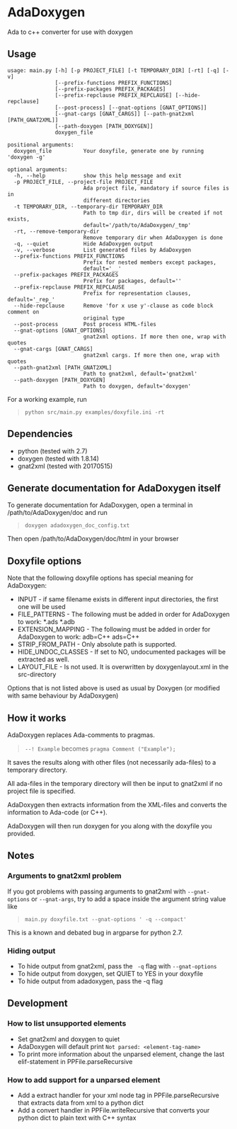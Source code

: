 # AdaDoxygen
Ada to c++ converter for use with doxygen

## Usage

```
usage: main.py [-h] [-p PROJECT_FILE] [-t TEMPORARY_DIR] [-rt] [-q] [-v]
               [--prefix-functions PREFIX_FUNCTIONS]
               [--prefix-packages PREFIX_PACKAGES]
               [--prefix-repclause PREFIX_REPCLAUSE] [--hide-repclause]
               [--post-process] [--gnat-options [GNAT_OPTIONS]]
               [--gnat-cargs [GNAT_CARGS]] [--path-gnat2xml [PATH_GNAT2XML]]
               [--path-doxygen [PATH_DOXYGEN]]
               doxygen_file

positional arguments:
  doxygen_file          Your doxyfile, generate one by running 'doxygen -g'

optional arguments:
  -h, --help            show this help message and exit
  -p PROJECT_FILE, --project-file PROJECT_FILE
                        Ada project file, mandatory if source files is in
                        different directories
  -t TEMPORARY_DIR, --temporary-dir TEMPORARY_DIR
                        Path to tmp dir, dirs will be created if not exists,
                        default='/path/to/AdaDoxygen/_tmp'
  -rt, --remove-temporary-dir
                        Remove temporary dir when AdaDoxygen is done
  -q, --quiet           Hide AdaDoxygen output
  -v, --verbose         List generated files by AdaDoxygen
  --prefix-functions PREFIX_FUNCTIONS
                        Prefix for nested members except packages,
                        default='__'
  --prefix-packages PREFIX_PACKAGES
                        Prefix for packages, default=''
  --prefix-repclause PREFIX_REPCLAUSE
                        Prefix for representation clauses, default='_rep_'
  --hide-repclause      Remove 'for x use y'-clause as code block comment on
                        original type
  --post-process        Post process HTML-files
  --gnat-options [GNAT_OPTIONS]
                        gnat2xml options. If more then one, wrap with quotes
  --gnat-cargs [GNAT_CARGS]
                        gnat2xml cargs. If more then one, wrap with quotes
  --path-gnat2xml [PATH_GNAT2XML]
                        Path to gnat2xml, default='gnat2xml'
  --path-doxygen [PATH_DOXYGEN]
                        Path to doxygen, default='doxygen'
```

For a working example, run
> ` python src/main.py examples/doxyfile.ini -rt `

## Dependencies
* python (tested with 2.7)
* doxygen (tested with 1.8.14)
* gnat2xml (tested with 20170515)

## Generate documentation for AdaDoxygen itself
To generate documentation for AdaDoxygen, open a terminal in /path/to/AdaDoxygen/doc and run

> `doxygen adadoxygen_doc_config.txt`

Then open /path/to/AdaDoxygen/doc/html in your browser

## Doxyfile options
Note that the following doxyfile options has 
special meaning for AdaDoxygen:

* INPUT - if same filename exists in different input directories, the first one will be used
* FILE_PATTERNS - The following must be added in order for AdaDoxygen to work: *.ads *.adb
* EXTENSION_MAPPING - The following must be added in order for AdaDoxygen to work: adb=C++ ads=C++
* STRIP_FROM_PATH - Only absolute path is supported.
* HIDE_UNDOC_CLASSES - If set to NO, undocumented packages will be extracted as well.
* LAYOUT_FILE - Is not used. It is overwritten by doxygenlayout.xml in the src-directory

Options that is not listed above is used as usual by Doxygen (or modified with same behaviour by AdaDoxygen)

## How it works
AdaDoxygen replaces Ada-comments to pragmas.
> `--! Example`
becomes
> `pragma Comment ("Example");`

It saves the results along with other files (not necessarily ada-files) to a temporary directory.

All ada-files in the temporary directory will then be input to gnat2xml if no project file is specified.

AdaDoxygen then extracts information from the XML-files and converts the information to Ada-code (or C++).

AdaDoxygen will then run doxygen for you along with the doxyfile you provided.

## Notes

### Arguments to gnat2xml problem
If you got problems with passing arguments to gnat2xml with `--gnat-options` or `--gnat-args`, 
try to add a space inside the argument string value like

> ```main.py doxyfile.txt --gnat-options ' -q --compact'```

This is a known and debated bug in argparse for python 2.7.

### Hiding output
* To hide output from gnat2xml, pass the ` -q` flag with `--gnat-options`
* To hide output from doxygen, set QUIET to YES in your doxyfile
* To hide output from adadoxygen, pass the -q flag

## Development
### How to list unsupported elements
* Set gnat2xml and doxygen to quiet
* AdaDoxygen will default print `Not parsed: <element-tag-name>`
* To print more information about the unparsed element, change the last elif-statement in PPFile.parseRecursive

### How to add support for a unparsed element
* Add a extract handler for your xml node tag in PPFile.parseRecursive that extracts data from xml to a python dict
* Add a convert handler in PPFile.writeRecursive that converts your python dict to plain text with C++ syntax

















